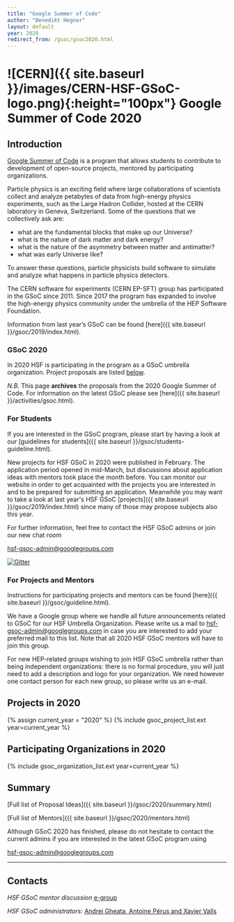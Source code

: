 ```yaml
---
title: "Google Summer of Code"
author: "Benedikt Hegner"
layout: default
year: 2020
redirect_from: /gsoc/gsoc2020.html
---
```


# ![CERN]({{ site.baseurl }}/images/CERN-HSF-GSoC-logo.png){:height="100px"} Google Summer of Code 2020

## Introduction

[Google Summer of Code](https://developers.google.com/open-source/gsoc/) is a
program that allows students to contribute to development of open-source
projects, mentored by participating organizations.

Particle physics is an exciting field where large collaborations of scientists
collect and analyze petabytes of data from high-energy physics experiments, such
as the Large Hadron Collider, hosted at the CERN laboratory in Geneva,
Switzerland. Some of the questions that we collectively ask are:

- what are the fundamental blocks that make up our Universe?
- what is the nature of dark matter and dark energy?
- what is the nature of the asymmetry between matter and antimatter?
- what was early Universe like?

To answer these questions, particle physicists build software to simulate and
analyze what happens in particle physics detectors.

The CERN software for experiments (CERN EP-SFT) group has participated in the
GSoC since 2011. Since 2017 the program has expanded to involve the high-energy
physics community under the umbrella of the HEP Software Foundation.

Information from last year’s GSoC can be found
[here]({{ site.baseurl }}/gsoc/2019/index.html).

### GSoC 2020

In 2020 HSF is participating in the program as a GSoC umbrella organization.
Project proposals are listed [below](#projects-in-2020).

_N.B._ This page **archives** the proposals from the 2020 Google Summer of Code.
For information on the latest GSoC please see
[here]({{ site.baseurl }}/activities/gsoc.html).

### For Students

If you are interested in the GSoC program, please start by having a look at our
[guidelines for students]({{ site.baseurl }}/gsoc/students-guideline.html).

New projects for HSF GSoC in 2020 were published in February. The application
period opened in mid-March, but discussions about application ideas with mentors
took place the month before. You can monitor our website in order to get
acquainted with the projects you are interested in and to be prepared for
submitting an application. Meanwhile you may want to take a look at last year's
HSF GSoC [projects]({{ site.baseurl }}/gsoc/2019/index.html) since many of those
may propose subjects also this year.

For further information, feel free to contact the HSF GSoC admins or join our
new chat room

[hsf-gsoc-admin@googlegroups.com](mailto:hsf-gsoc-admin@googlegroups.com)

[![Gitter](https://badges.gitter.im/HSF/HSF-GSoC.svg)](https://gitter.im/HSF/HSF-GSoC?utm_source=badge&utm_medium=badge&utm_campaign=pr-badge)

### For Projects and Mentors

Instructions for participating projects and mentors can be found
[here]({{ site.baseurl }}/gsoc/guideline.html).

We have a Google group where we handle all future announcements related to GSoC
for our HSF Umbrella Organization. Please write us a mail to
[hsf-gsoc-admin@googlegroups.com](mailto:hsf-gsoc-admin@googlegroups.com) in
case you are interested to add your preferred mail to this list. Note that all
2020 HSF GSoC mentors will have to join this group.

For new HEP-related groups wishing to join HSF GSoC umbrella rather than being
independent organizations: there is no formal procedure, you will just need to
add a description and logo for your organization. We need however one contact
person for each new group, so please write us an e-mail.

## Projects in 2020

{% assign current_year = "2020" %}
{% include gsoc_project_list.ext year=current_year %}

## Participating Organizations in 2020

{% include gsoc_organization_list.ext year=current_year %}

## Summary

[Full list of Proposal Ideas]({{ site.baseurl }}/gsoc/2020/summary.html)

[Full list of Mentors]({{ site.baseurl }}/gsoc/2020/mentors.html)

Although GSoC 2020 has finished, please do not hesitate to contact the current
admins if you are interested in the latest GSoC program using

[hsf-gsoc-admin@googlegroups.com](mailto:hsf-gsoc-admin@googlegroups.com)

---

## Contacts

_HSF GSoC mentor discussion_
[e-group](mailto:hep-software-foundation-google-summer-of-code@googlegroups.com)

_HSF GSoC administrators:_
[Andrei Gheata, Antoine Pérus and Xavier Valls](mailto:hsf-gsoc-admin@googlegroups.com)
